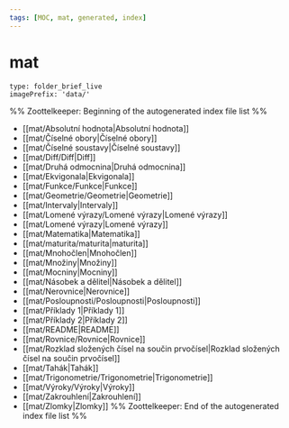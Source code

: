 ```yaml
---
tags: [MOC, mat, generated, index]
---
```

# mat
```ccard
type: folder_brief_live
imagePrefix: 'data/'
```
%% Zoottelkeeper: Beginning of the autogenerated index file list  %%
-  [[mat/Absolutní hodnota|Absolutní hodnota]]
-  [[mat/Číselné obory|Číselné obory]]
-  [[mat/Číselné soustavy|Číselné soustavy]]
-  [[mat/Diff/Diff|Diff]]
-  [[mat/Druhá odmocnina|Druhá odmocnina]]
-  [[mat/Ekvigonala|Ekvigonala]]
-  [[mat/Funkce/Funkce|Funkce]]
-  [[mat/Geometrie/Geometrie|Geometrie]]
-  [[mat/Intervaly|Intervaly]]
-  [[mat/Lomené výrazy/Lomené výrazy|Lomené výrazy]]
-  [[mat/Lomené výrazy|Lomené výrazy]]
-  [[mat/Matematika|Matematika]]
-  [[mat/maturita/maturita|maturita]]
-  [[mat/Mnohočlen|Mnohočlen]]
-  [[mat/Množiny|Množiny]]
-  [[mat/Mocniny|Mocniny]]
-  [[mat/Násobek a dělitel|Násobek a dělitel]]
-  [[mat/Nerovnice|Nerovnice]]
-  [[mat/Posloupnosti/Posloupnosti|Posloupnosti]]
-  [[mat/Příklady 1|Příklady 1]]
-  [[mat/Příklady 2|Příklady 2]]
-  [[mat/README|README]]
-  [[mat/Rovnice/Rovnice|Rovnice]]
-  [[mat/Rozklad složených čísel na součin prvočísel|Rozklad složených čísel na součin prvočísel]]
-  [[mat/Tahák|Tahák]]
-  [[mat/Trigonometrie/Trigonometrie|Trigonometrie]]
-  [[mat/Výroky/Výroky|Výroky]]
-  [[mat/Zakrouhlení|Zakrouhlení]]
-  [[mat/Zlomky|Zlomky]]
%% Zoottelkeeper: End of the autogenerated index file list  %%
